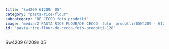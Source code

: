 ```yaml
---
title: "Sw4209 61209n 05"
category: "pasta-rice-flour"
subcategory: "DE CECCO foto prodotti"
image: "media/2 PASTA RICE FLOUR/DE CECCO  foto  prodotti/0SW4209 - 61209N-05.jpg"
id: "pasta-rice-flour-de-cecco-foto-prodotti-120"
---
```


Sw4209 61209n 05
